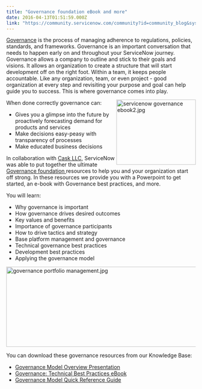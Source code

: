 ```yaml
---
title: "Governance foundation eBook and more"
date: 2016-04-13T01:51:59.000Z
link: "https://community.servicenow.com/community?id=community_blog&sys_id=d21e226ddbd0dbc01dcaf3231f9619e2"
---
```

<p><a title="ocs.servicenow.com/bundle/geneva-release-notes/page/release-notes/business_mgmt/r_GovernanceRiskComplianceRN.html" href="https://docs.servicenow.com/bundle/geneva-release-notes/page/release-notes/business_mgmt/r_GovernanceRiskComplianceRN.html">Governance</a> is the process of managing adherence to regulations, policies, standards, and frameworks. Governance is an important conversation that needs to happen early on and throughout your ServiceNow journey. Governance allows a company to outline and stick to their goals and visions. It allows an organization to create a structure that will start development off on the right foot. Within a team, it keeps people accountable. Like any organization, team, or even project - good organization at every step and revisiting your purpose and goal can help guide you to success. This is where governance comes into play.</p><p></p><p><img   alt="servicenow governance ebook2.jpg" class="image-1 jive-image" height="173" src="08a3c88edbd8d3041dcaf3231f961984.iix" style="float: right; height: 173px; width: 210.705128205128px;" width="210"/></p><p>When done correctly governance can:</p><ul><li>Gives you a glimpse into the future by proactively forecasting demand for products and services</li><li>Make decisions easy-peasy with transparency of processes</li><li>Make educated business decisions</li></ul><p></p><p>In collaboration with <a title="w.caskllc.com/" href="http://www.caskllc.com/">Cask LLC</a>, ServiceNow was able to put together the ultimate <a title="w.servicenow.com/products/governance-risk-and-compliance.html" href="http://www.servicenow.com/products/governance-risk-and-compliance.html">Governance foundation </a>resources to help you and your organization start off strong. In these resources we provide you with a Powerpoint to get started, an e-book with Governance best practices, and more.</p><p></p><p>You will learn:</p><ul><li>Why governance is important</li><li>How governance drives desired outcomes</li><li>Key values and benefits</li><li>Importance of governance participants</li><li>How to drive tactics and strategy</li><li>Base platform management and governance</li><li>Technical governance best practices</li><li>Development best practices</li><li>Applying the governance model</li></ul><p><img   alt="governance portfolio management.jpg" class="image-2 jive-image" src="de812b3ddb585b048c8ef4621f9619cb.iix" style="width: 620px; height: 213px; display: block; margin-left: auto; margin-right: auto;"/></p><p>You can download these governance resources from our Knowledge Base:</p><ul><li><a title="i.service-now.com/kb_view.do?sysparm_article=KB0564454" href="https://hi.service-now.com/kb_view.do?sysparm_article=KB0564454">Governance Model Overview Presentation</a></li><li><a title="i.service-now.com/kb_view.do?sysparm_article=KB0564371" href="https://hi.service-now.com/kb_view.do?sysparm_article=KB0564371">Governance: Technical Best Practices eBook</a></li><li><a title="i.service-now.com/kb_view.do?sysparm_article=KB0564378" href="https://hi.service-now.com/kb_view.do?sysparm_article=KB0564378">Governance Model Quick Reference Guide</a></li></ul>